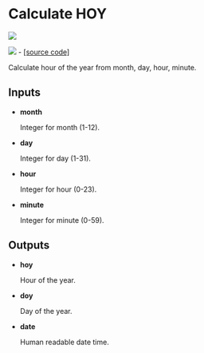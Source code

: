 # Calculate HOY

![](../../images/components/Calculate\_HOY.png)

![](../../images/icons/Calculate\_HOY.png) - [\[source code\]](https://github.com/ladybug-tools/ladybug-grasshopper/blob/master/ladybug\_grasshopper/src/LB%20Calculate%20HOY.py)

Calculate hour of the year from month, day, hour, minute.

## Inputs

*   **month**

    Integer for month (1-12).&#x20;
*   **day**

    Integer for day (1-31).&#x20;
*   **hour**

    Integer for hour (0-23).&#x20;
*   **minute**

    Integer for minute (0-59).&#x20;

## Outputs

*   **hoy**

    Hour of the year.&#x20;
*   **doy**

    Day of the year.&#x20;
*   **date**

    Human readable date time.&#x20;

